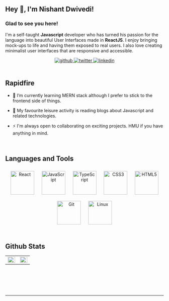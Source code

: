 ## Hey 👋, I'm Nishant Dwivedi!  
  



### Glad to see you here!  
I'm a  self-taught **Javascript** developer who has turned his passion for the language into beautiful User Interfaces made in **ReactJS**. I enjoy bringing mock-ups to life and having them exposed to real users. I also love creating minimalist user interfaces that are responsive and accessible. 








  
  

<div align="center">
<a href="https://github.com/Nishant-Dwivedi" target="_blank">
<img src=https://img.shields.io/badge/github-%2324292e.svg?&style=for-the-badge&logo=github&logoColor=white alt=github style="margin-bottom: 5px;" />
</a>
<a href="https://twitter.com/N1shant_D" target="_blank">
<img src=https://img.shields.io/badge/twitter-%2300acee.svg?&style=for-the-badge&logo=twitter&logoColor=white alt=twitter style="margin-bottom: 5px;" />
</a>
<a href="https://linkedin.com/in/iamnishantdwivedi" target="_blank">
<img src=https://img.shields.io/badge/linkedin-%231E77B5.svg?&style=for-the-badge&logo=linkedin&logoColor=white alt=linkedin style="margin-bottom: 5px;" />
</a>  
</div>  
  

<br/>  


## Rapidfire  
- 🌱 I’m currently learning MERN stack although I prefer to stick to the frontend side of things.  
  

- 🎯 My favourite leisure activity is reading  blogs about Javascript and related technologies.  
  

- ⚡ I'm always open to collaborating on exciting projects. HMU if you have anything in mind.  
  

<br/>  


## Languages and Tools  
<div align="center">  
<a href="https://reactjs.org/" target="_blank"><img style="margin: 10px" src="https://profilinator.rishav.dev/skills-assets/react-original-wordmark.svg" alt="React" height="75" /></a>  
<a href="https://www.javascript.com/" target="_blank"><img style="margin: 10px" src="https://profilinator.rishav.dev/skills-assets/javascript-original.svg" alt="JavaScript" height="75" /></a>  
<a href="https://www.typescriptlang.org/" target="_blank"><img style="margin: 10px" src="https://profilinator.rishav.dev/skills-assets/typescript-original.svg" alt="TypeScript" height="75" /></a>    
<a href="https://www.w3schools.com/css/" target="_blank"><img style="margin: 10px" src="https://profilinator.rishav.dev/skills-assets/css3-original-wordmark.svg" alt="CSS3" height="75" /></a>  
<a href="https://en.wikipedia.org/wiki/HTML5" target="_blank"><img style="margin: 10px" src="https://profilinator.rishav.dev/skills-assets/html5-original-wordmark.svg" alt="HTML5" height="75" /></a>  
<a href="https://github.com/" target="_blank"><img style="margin: 10px" src="https://profilinator.rishav.dev/skills-assets/git-scm-icon.svg" alt="Git" height="75" /></a>  
<a href="https://www.linux.org/" target="_blank"><img style="margin: 10px" src="https://profilinator.rishav.dev/skills-assets/linux-original.svg" alt="Linux" height="75" /></a>  
  
</div>  

<br/>  


## Github Stats  
<table><tr><td valign="top" width="50%">

<img src="https://github-readme-stats.vercel.app/api/top-langs/?username=nishant-dwivedi&hide_border=true&layout=compact" align="left" style="width: 100%" />

</td><td valign="top" width="50%">

<img src="https://github-readme-stats.vercel.app/api?username=nishant-dwivedi&show_icons=true&count_private=true&hide_border=true" align="left" style="width: 100%" />

</td></tr></table>  

<br/>  

  

<br/>  

  

<br/>  


<br />

----
